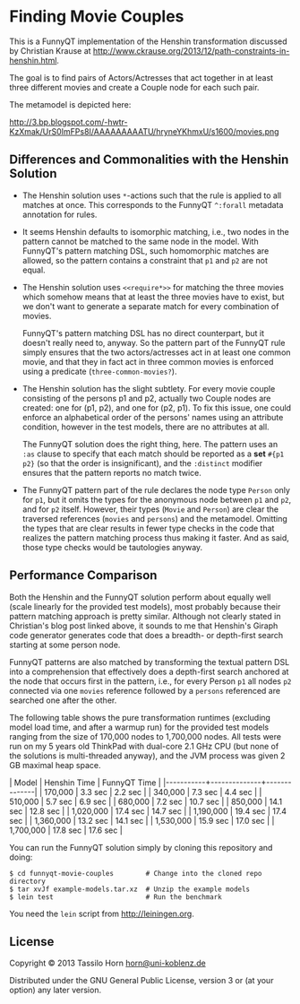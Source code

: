 # Finding Movie Couples

This is a FunnyQT implementation of the Henshin transformation discussed by
Christian Krause at
http://www.ckrause.org/2013/12/path-constraints-in-henshin.html.

The goal is to find pairs of Actors/Actresses that act together in at least
three different movies and create a Couple node for each such pair.

The metamodel is depicted here:

http://3.bp.blogspot.com/-hwtr-KzXmak/UrS0ImFPs8I/AAAAAAAAATU/hryneYKhmxU/s1600/movies.png

## Differences and Commonalities with the Henshin Solution

- The Henshin solution uses `*`-actions such that the rule is applied to all
  matches at once.  This corresponds to the FunnyQT `^:forall` metadata
  annotation for rules.

- It seems Henshin defaults to isomorphic matching, i.e., two nodes in the
  pattern cannot be matched to the same node in the model.  With FunnyQT's
  pattern matching DSL, such homomorphic matches are allowed, so the pattern
  contains a constraint that `p1` and `p2` are not equal.

- The Henshin solution uses `<<require*>>` for matching the three movies which
  somehow means that at least the three movies have to exist, but we don't want
  to generate a separate match for every combination of movies.

  FunnyQT's pattern matching DSL has no direct counterpart, but it doesn't
  really need to, anyway.  So the pattern part of the FunnyQT rule simply
  ensures that the two actors/actresses act in at least one common movie, and
  that they in fact act in three common movies is enforced using a predicate
  (`three-common-movies?`).

- The Henshin solution has the slight subtlety.  For every movie couple
  consisting of the persons p1 and p2, actually two Couple nodes are created:
  one for (p1, p2), and one for (p2, p1).  To fix this issue, one could enforce
  an alphabetical order of the persons' names using an attribute condition,
  however in the test models, there are no attributes at all.

  The FunnyQT solution does the right thing, here.  The pattern uses an `:as`
  clause to specify that each match should be reported as a **set** `#{p1 p2}`
  (so that the order is insignificant), and the `:distinct` modifier ensures
  that the pattern reports no match twice.

- The FunnyQT pattern part of the rule declares the node type `Person` only for
  `p1`, but it omits the types for the anonymous node between `p1` and `p2`,
  and for `p2` itself.  However, their types (`Movie` and `Person`) are clear
  the traversed references (`movies` and `persons`) and the metamodel.
  Omitting the types that are clear results in fewer type checks in the code
  that realizes the pattern matching process thus making it faster.  And as
  said, those type checks would be tautologies anyway.

## Performance Comparison

Both the Henshin and the FunnyQT solution perform about equally well (scale
linearly for the provided test models), most probably because their pattern
matching approach is pretty similar.  Although not clearly stated in
Christian's blog post linked above, it sounds to me that Henshin's Giraph code
generator generates code that does a breadth- or depth-first search starting at
some person node.

FunnyQT patterns are also matched by transforming the textual pattern DSL into
a comprehension that effectively does a depth-first search anchored at the node
that occurs first in the pattern, i.e., for every Person `p1` all nodes `p2`
connected via one `movies` reference followed by a `persons` referenced are
searched one after the other.

The following table shows the pure transformation runtimes (excluding model
load time, and after a warmup run) for the provided test models ranging from
the size of 170,000 nodes to 1,700,000 nodes.  All tests were run on my 5 years
old ThinkPad with dual-core 2.1 GHz CPU (but none of the solutions is
multi-threaded anyway), and the JVM process was given 2 GB maximal heap space.

| Model     | Henshin Time | FunnyQT Time |
|-----------+--------------+--------------|
| 170,000   | 3.3 sec      | 2.2 sec      |
| 340,000   | 7.3 sec      | 4.4 sec      |
| 510,000   | 5.7 sec      | 6.9 sec      |
| 680,000   | 7.2 sec      | 10.7 sec     |
| 850,000   | 14.1 sec     | 12.8 sec     |
| 1,020,000 | 17.4 sec     | 14.7 sec     |
| 1,190,000 | 19.4 sec     | 17.4 sec     |
| 1,360,000 | 13.2 sec     | 14.1 sec     |
| 1,530,000 | 15.9 sec     | 17.0 sec     |
| 1,700,000 | 17.8 sec     | 17.6 sec     |

You can run the FunnyQT solution simply by cloning this repository and doing:

```
$ cd funnyqt-movie-couples        # Change into the cloned repo directory
$ tar xvJf example-models.tar.xz  # Unzip the example models
$ lein test                       # Run the benchmark
```

You need the `lein` script from http://leiningen.org.

## License

Copyright © 2013 Tassilo Horn <horn@uni-koblenz.de>

Distributed under the GNU General Public License, version 3 or (at your option)
any later version.
